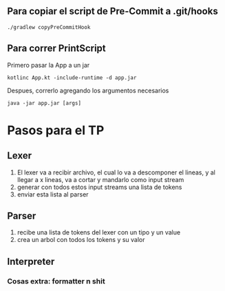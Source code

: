 ## Para copiar el script de Pre-Commit a .git/hooks

```./gradlew copyPreCommitHook```


## Para correr PrintScript

Primero pasar la App a un jar

```kotlinc App.kt -include-runtime -d app.jar```

Despues, correrlo agregando los argumentos necesarios

```java -jar app.jar [args]```

# Pasos para el TP

## Lexer

1. El lexer va a recibir archivo, el cual lo va a descomponer el lineas, y al llegar a x lineas, va a cortar y mandarlo como
   input stream
2. generar con todos estos input streams una lista de tokens
3. enviar esta lista al parser

## Parser
1. recibe una lista de tokens del lexer con un tipo y un value
2. crea un arbol con todos los tokens y su valor

## Interpreter

### Cosas extra: formatter n shit 